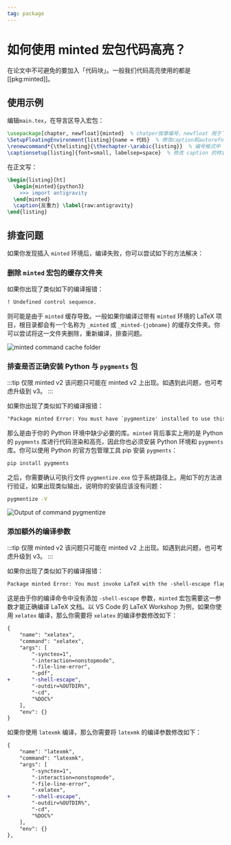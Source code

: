 ```yaml
---
tag: package
---
```


# 如何使用 minted 宏包代码高亮？

<!-- https://github.com/BITNP/BIThesis/discussions/527 -->

在论文中不可避免的要加入「代码块」。一般我们代码高亮使用的都是[[pkg:minted]]。

## 使用示例

编辑`main.tex`，在导言区导入宏包：

```latex
\usepackage[chapter, newfloat]{minted}  % chatper按章编号，newfloat 用于下一行
\SetupFloatingEnvironment{listing}{name = 代码}  % 修改caption和autorefname为中文
\renewcommand*{\thelisting}{\thechapter-\arabic{listing}}  % 编号格式中 1.1 改为 1-1
\captionsetup[listing]{font=small, labelsep=space}  % 修改 caption 的样式
```

在正文写：

```latex
\begin{listing}[ht]
  \begin{minted}{python3}
    >>> import antigravity
  \end{minted}
  \caption{反重力} \label{raw:antigravity}
\end{listing}
```

## 排查问题

如果你发现插入 `minted` 环境后，编译失败，你可以尝试如下的方法解决：

### 删除 `minted` 宏包的缓存文件夹

如果你出现了类似如下的编译报错：

```txt
! Undefined control sequence.
```

则可能是由于 `minted` 缓存导致。一般如果你编译过带有 `minted` 环境的 LaTeX 项目，根目录都会有一个名称为 `_minted` 或 `_minted-{jobname}` 的缓存文件夹。你可以尝试将这一文件夹删除，重新编译，排查问题。

![minted command cache folder](https://i.loli.net/2020/03/06/D4PQKoxmtgObBN2.png)

### 排查是否正确安装 Python 与 `pygments` 包

:::tip 仅限 minted v2
该问题只可能在 minted v2 上出现。如遇到此问题，也可考虑升级到 v3。
:::

如果你出现了类似如下的编译报错：

```txt
"Package minted Error: You must have `pygmentize' installed to use this package."
```

那么是由于你的 Python 环境中缺少必要的库。`minted` 背后事实上用的是 Python 的 `pygments` 库进行代码渲染和高亮，因此你也必须安装 Python 环境和 `pygments` 库。你可以使用 Python 的官方包管理工具 pip 安装 `pygments`：

```bash
pip install pygments
```

之后，你需要确认可执行文件 `pygmentize.exe` 位于系统路径上。用如下的方法进行验证，如果出现类似输出，说明你的安装应该没有问题：

```bash
pygmentize -V
```

![Output of command pygmentize](https://i.loli.net/2020/03/07/7rbUosdGfjhpaNC.png)

### 添加额外的编译参数

:::tip 仅限 minted v2
该问题只可能在 minted v2 上出现。如遇到此问题，也可考虑升级到 v3。
:::

如果你出现了类似如下的编译报错：

```txt
Package minted Error: You must invoke LaTeX with the -shell-escape flag.
```

这是由于你的编译命令中没有添加 `-shell-escape` 参数，`minted` 宏包需要这一参数才能正确编译 LaTeX 文档。以 VS Code 的 LaTeX Workshop 为例，如果你使用 `xelatex` 编译，那么你需要将 `xelatex` 的编译参数修改如下：

```diff
{
    "name": "xelatex",
    "command": "xelatex",
    "args": [
        "-synctex=1",
        "-interaction=nonstopmode",
        "-file-line-error",
        "-pdf",
+       "-shell-escape",
        "-outdir=%OUTDIR%",
        "-cd",
        "%DOC%"
    ],
    "env": {}
}
```

如果你使用 `latexmk` 编译，那么你需要将 `latexmk` 的编译参数修改如下：

```diff
{
    "name": "latexmk",
    "command": "latexmk",
    "args": [
        "-synctex=1",
        "-interaction=nonstopmode",
        "-file-line-error",
        "-xelatex",
+       "-shell-escape",
        "-outdir=%OUTDIR%",
        "-cd",
        "%DOC%"
    ],
    "env": {}
},
```
